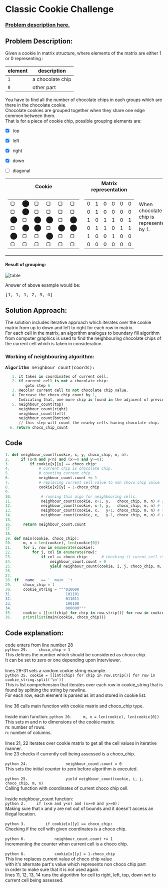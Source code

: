 # Classic Cookie Challenge
### [Problem description here.](https://youtu.be/a4Py6rrf2Dk)


## Problem Description:
Given a cookie in matrix structure, where elements of the matrix are either 1 or 0  representing :

| element |   description   |
| ------- | --------------- |
|   `1`   | a chocolate chip|
|   `0`   |    other part   |

You have to find all the number of chocolate chips in each groups which are there in the chocolate cookie.  
Chocolate cookies are grouped together when they share one edge common between them.  
That is for a piece of cookie chip, possible grouping elements are:
   - [x] top
   - [x] left
   - [x] right
   - [x] down
   - [ ] diagonal
   
  
  
  
<table>
<tr><th>Cookie</th><th>Matrix representation</th><td rowspan=6>When chocolate chip is represented by 1.</td></tr>
<tr><td>

|   |   |   |   |   |   |
| - | - | - | - | - | - |
| &#9634;  | &#11044; | &#9634;  | &#9634;  | &#9634;  | &#9634;  |
| &#9634;  | &#11044; | &#9634;  | &#9634;  | &#9634;  | &#9634;  |
| &#11044; | &#9634;  | &#11044; | &#11044; | &#9634;  | &#11044; |
| &#9634;  | &#11044; | &#11044; | &#9634;  | &#11044; | &#11044; |
| &#11044; | &#9634;  | &#9634;  | &#11044; | &#9634;  | &#9634;  |
| &#9634;  | &#9634;  | &#9634;  | &#9634;  | &#9634;  | &#9634;  |

</td><td>

|   |   |   |   |   |   |
| - | - | - | - | - | - |
| 0 | 1 | 0 | 0 | 0 | 0 |
| 0 | 1 | 0 | 0 | 0 | 0 |
| 1 | 0 | 1 | 1 | 0 | 1 |
| 0 | 1 | 1 | 0 | 1 | 1 |
| 1 | 0 | 0 | 1 | 0 | 0 |
| 0 | 0 | 0 | 0 | 0 | 0 |

</td></tr> </table>    


#### Result of grouping:    
![table](https://user-images.githubusercontent.com/20074475/50734125-cdc24f00-11bf-11e9-8c7c-dc31fa452fa2.png)

Answer of above example would be:
<pre>[1, 1, 1, 2, 3, 4]</pre>


## Solution Approach:
The solution includes iterative approach which iterates over the cookie matrix from up to down and left to right for each row in matrix.  
For each cell in the matrix, an algorithm analogus to boundary fill algorithm from computer graphics is used to find the neighbouring chocolate chips of the current cell which is taken in consideration.  


### Working of neighbouring algorithm:  
<pre>
<b>Algorithm</b> neighbour_count(coords):
</pre>
```python
   1. it takes in coordinates of current cell.  
   2. if current cell is not a chocolate chip:  
         goto step 6
   3. Recolor current cell to not chocolate chip value.  
   4. Increase the choco_chip_count by 1,  
      Indicating that, one more chip is found in the adjacent of previous one.  
   5. neighbour_count(top)  
      neighbour_count(right)  
      neighbour_count(left)  
      neighbour_count(bottom)  
      // this step will count the nearby cells having chocolate chip.  
  6. return choco_chip_count  
```

## Code
```python
1. def neighbour_count(cookie, x, y, choco_chip, m, n):
2.     if (x<m and y<n) and (x>=0 and y>=0):
3.         if cookie[x][y] == choco_chip:
4.             # current chip is chocolate chip.
5.             # counting current chip.
6.             neighbour_count.count += 1
7.             # replacing current cell value to non choco chip value
8.             cookie[x][y] = 1-choco_chip
9.             
10.             # running this algo for neighbouring cells.
11.             neighbour_count(cookie, x+1, y,   choco_chip, m, n) # right
12.             neighbour_count(cookie, x-1, y,   choco_chip, m, n) # left
13.             neighbour_count(cookie, x,   y+1, choco_chip, m, n) # top
14.             neighbour_count(cookie, x,   y-1, choco_chip, m, n) # down
15.                   
16.     return neighbour_count.count
17. 
18.     
19. def main(cookie, choco_chip):
20.     m, n = len(cookie), len(cookie[0])
21.     for i, row in enumerate(cookie):
22.         for j, col in enumerate(row):
23.             if col == choco_chip:      # checking if curent_cell is a choco_chip
24.                 neighbour_count.count = 0
25.                 yield neighbour_count(cookie, i, j, choco_chip, m, n)
26. 
27.  
28. if __name__ == '__main__':
29.     choco_chip = 1
30.     cookie_string = """010000
31.                        101101
32.                        011011
33.                        100100
34.                        000000"""
35.     cookie = [[int(chip) for chip in row.strip()] for row in cookie_string.split('\n')]
36.     print(list(main(cookie, choco_chip)))
```


## Code explanation:  
code enters from line number 28  
```python 29.     choco_chip = 1```  
This defines the number which should be considered as choco chip.  
It  can be set to zero or one depending upon interviewer.  
<br/>
lines 29-31 sets a random cookie string example.
<br/>
```python 35. cookie = [[int(chip) for chip in row.strip()] for row in cookie_string.split('\n')]```  
This is list comprehension that iterates over each row in cookie_string that is found by splitting the string by newline.  
For each row, each element is parsed as int and stored in cookie list.  
<br/>
line 36 calls main function with cookie matrix and choco_chip type.  
<br/>
Inside main function:
```python 20.     m, n = len(cookie), len(cookie[0])```  
This sets m and n to dimensions of the cookie matrix.  
m: number of rows.  
n: number of columns.  
<br/>
lines 21, 22 iterates over cookie matrix to get all the cell values in iterative manner.  
line 23 checks if currently cell being assessed is a choco_chip.  
<br/>
```python 24.                 neighbour_count.count = 0```  
This sets the initial counter to zero before algorithm is executed.  
<br/>
```python 25.                 yield neighbour_count(cookie, i, j, choco_chip, m, n)```  
Calling function with coordinates of current choco chip cell.  
<br/>
Inside neighbour_count function:  
```python 2.     if (x<m and y<n) and (x>=0 and y>=0):```  
Making sure that x and y are not out of bounds and it doesn't access an illegal location.  
<br/>
```python 3.         if cookie[x][y] == choco_chip:```  
Checking if the cell with given coordinates is a choco chip.  
<br/>
```python 6.             neighbour_count.count += 1```  
Incrementing the counter when current cell is a choco chip.  
<br/>
```python 8.             cookie[x][y] = 1-choco_chip```  
This line replaces current value of choco chip value  
with it's alternate part's value which represents non choco chip part  
in order to make sure that it is not used again.
<br/>
lines 11, 12, 13, 14 runs the algorithm for cell to right, left, top, down wrt to current cell being assessed.

